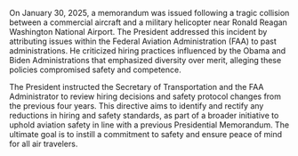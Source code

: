 On January 30, 2025, a memorandum was issued following a tragic collision between a commercial aircraft and a military helicopter near Ronald Reagan Washington National Airport. The President addressed this incident by attributing issues within the Federal Aviation Administration (FAA) to past administrations. He criticized hiring practices influenced by the Obama and Biden Administrations that emphasized diversity over merit, alleging these policies compromised safety and competence.

The President instructed the Secretary of Transportation and the FAA Administrator to review hiring decisions and safety protocol changes from the previous four years. This directive aims to identify and rectify any reductions in hiring and safety standards, as part of a broader initiative to uphold aviation safety in line with a previous Presidential Memorandum. The ultimate goal is to instill a commitment to safety and ensure peace of mind for all air travelers.